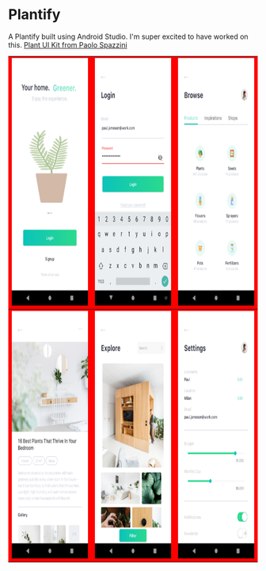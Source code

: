 Plantify
===============

A Plantify  built using Android Studio. I'm super excited to have worked on this.
[Plant UI Kit from Paolo Spazzini](https://dribbble.com/shots/4569970-Plant-Freebie-2-Dribbble-Invites/attachments/1033490) 
<br />




<table style="width:100%;background: red">
  <tr>
    <th><img src="https://github.com/abdulsamadola/plantify/blob/master/screenshots/screenshot1.png" width="300" height="500" alt="Plantify"/></th>
    <th>
<img src="https://github.com/abdulsamadola/plantify/blob/master/screenshots/screenshot2.png" width="300" height="500" alt="Plantify"/></th>
    <th>
<img src="https://github.com/abdulsamadola/plantify/blob/master/screenshots/screenshot3.png" width="300" height="500" alt="Plantify"/></th>
  </tr>
  <tr>
    <th><img src="https://github.com/abdulsamadola/plantify/blob/master/screenshots/screenshot4.png" width="300" height="500" alt="Plantify"/></th>
    <th>
<img src="https://github.com/abdulsamadola/plantify/blob/master/screenshots/screenshot5.png" width="300" height="500" alt="Plantify"/></th>
    <th>
<img src="https://github.com/abdulsamadola/plantify/blob/master/screenshots/screenshot6.png" width="300" height="500" alt="Plantify"/></th>
  </tr>

</table>
